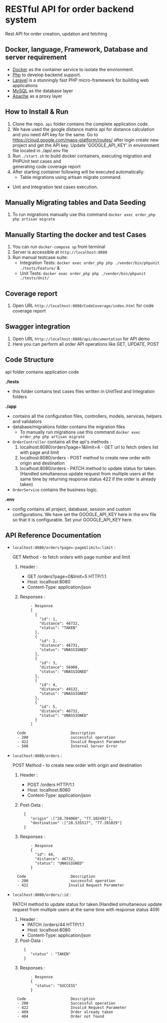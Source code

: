 # RESTful API for order backend system
Rest API for order creation, updation and fetching

## Docker, language, Framework, Database and server requirement

- [Docker](https://www.docker.com/) as the container service to isolate the environment.
- [Php](https://php.net/) to develop backend support.
- [Laravel](https://laravel.com/docs) is a stunningly fast PHP micro-framework for building web applications
- [MySQL](https://mysql.com/) as the database layer
- [Apache](https://httpd.apache.org/docs/) as a proxy layer

## How to Install & Run

1.  Clone the repo. `api` folder contains the complete application code.
2.  We have used the google distance matrix api for distance calculation and you need API key for the same. 
    Go to https://cloud.google.com/maps-platform/routes/ after login create new project and get the API key. 
    Update 'GOOGLE_API_KEY' in environment file located in ./api/.env file
3.  Run `./start.sh` to build docker containers, executing migration and PHPUnit test cases and        
    generating code coverage report
4.  After starting container following will be executed automatically:
	- Table migrations using artisan migrate command.
  - Unit and Integration test cases execution.

## Manually Migrating tables and Data Seeding

1. To run migrations manually use this command `docker exec order_php php artisan migrate`

## Manually Starting the docker and test Cases

1. You can run `docker-compose up` from terminal
2. Server is accessible at `http://localhost:8080`
3. Run manual testcase suite:
	- Integration Tests: `docker exec order_php php ./vendor/bin/phpunit ./tests/Feature/` &
	- Unit Tests: `docker exec order_php php ./vendor/bin/phpunit ./tests/Unit/`

## Coverage report

1. Open URL `http://localhost:8080/CodeCoverage/index.html` for code coverage report

## Swagger integration

1. Open URL `http://localhost:8080/api/documentation` for API demo
2. Here you can perform all order API operations like GET, UPDATE, POST

## Code Structure
api folder contains application code

**./tests**

- this folder contains test cases files written in UnitTest and Integration folders

**./app**

- contains all the configuration files, controllers, models, services, helpers and validators
- database/migrations folder contains the migration files
	- To manually run migrations use this command `docker exec order_php php artisan migrate`
- `OrderController` contains all the api's methods :
    1. localhost:8080/orders?page=1&limit=4 - GET url to fetch orders list with page and limit
    2. localhost:8080/orders - POST method to create new order with origin and destination
    3. localhost:8080/orders - PATCH method to update status for taken.
       (Handled simultaneous update request from multiple users at the same time by returning response status 422 if the order is already taken)
- `OrderService` contains the business logic.

**.env**

- config contains all project, database, session and custom configurations.
  We have set the GOOGLE_API_KEY here in the env file so that it is configurable. Set your GOOGLE_API_KEY here.

## API Reference Documentation

- `localhost:8080/orders?page=:page&limit=:limit` :

    GET Method - to fetch orders with page number and limit
    1. Header :
        - GET /orders?page=0&limit=5 HTTP/1.1
        - Host: localhost:8080
        - Content-Type: application/json

    2. Responses :

    ```
            - Response
            [
              {
                "id": 1,
                "distance": 46732,
                "status": "TAKEN"
              },
              {
                "id": 2,
                "distance": 46731,
                "status": "UNASSIGNED"
              },
              {
                "id": 3,
                "distance": 56908,
                "status": "UNASSIGNED"
              },
              {
                "id": 4,
                "distance": 49132,
                "status": "UNASSIGNED"
              },
              {
                "id": 5,
                "distance": 46732,
                "status": "UNASSIGNED"
              }
            ]
    ```

        Code                    Description
        - 200                   successful operation
        - 422                   Invalid Request Parameter
        - 500                   Internal Server Error

- `localhost:8080/orders` :

    POST Method - to create new order with origin and destination
    1. Header :
        - POST /orders HTTP/1.1
        - Host: localhost:8080
        - Content-Type: application/json

    2. Post-Data :
    ```
         {
            "origin" :["28.704060", "77.102493"],
            "destination" :["28.535517", "77.391029"]
         }
    ```

    3. Responses :
    ```
            - Response
            {
              "id": 44,
              "distance": 46732,
              "status": "UNASSIGNED"
            }
    ```

        Code                    Description
        - 200                   successful operation
        - 422                  Invalid Request Parameter

- `localhost:8080/orders/:id` :

    PATCH method to update status for taken.(Handled simultaneous update request from multiple users at the same time with response status 409)
    1. Header :
        - PATCH /orders/44 HTTP/1.1
        - Host: localhost:8080
        - Content-Type: application/json
    2. Post-Data :
    ```
         {
            "status" : "TAKEN"
         }
    ```

    3. Responses :
    ```
            - Response
            {
              "status": "SUCCESS"
            }
    ```

        Code                    Description
        - 200                   Successful operation
        - 422                   Invalid Request Parameter
        - 409                   Order already taken
        - 404                   Order not found
